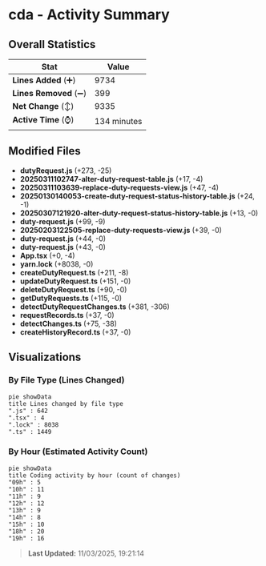 # cda - Activity Summary 

## Overall Statistics

| Stat                   | Value                                                             |
| ---------------------- | ----------------------------------------------------------------- |
| **Lines Added** (➕)   | 9734                                          |
| **Lines Removed** (➖) | 399                                        |
| **Net Change** (↕)    | 9335                |
| **Active Time** (⌚)   | 134 minutes |


## Modified Files
- **dutyRequest.js** (+273, -25)
- **20250311102747-alter-duty-request-table.js** (+17, -4)
- **20250311103639-replace-duty-requests-view.js** (+47, -4)
- **20250130140053-create-duty-request-status-history-table.js** (+24, -1)
- **20250307121920-alter-duty-request-status-history-table.js** (+13, -0)
- **duty-request.js** (+99, -9)
- **20250203122505-replace-duty-requests-view.js** (+39, -0)
- **duty-request.js** (+44, -0)
- **duty-request.js** (+43, -0)
- **App.tsx** (+0, -4)
- **yarn.lock** (+8038, -0)
- **createDutyRequest.ts** (+211, -8)
- **updateDutyRequest.ts** (+151, -0)
- **deleteDutyRequest.ts** (+90, -0)
- **getDutyRequests.ts** (+115, -0)
- **detectDutyRequestChanges.ts** (+381, -306)
- **requestRecords.ts** (+37, -0)
- **detectChanges.ts** (+75, -38)
- **createHistoryRecord.ts** (+37, -0)

## Visualizations

### By File Type (Lines Changed)

```mermaid
pie showData
title Lines changed by file type
".js" : 642
".tsx" : 4
".lock" : 8038
".ts" : 1449
```

### By Hour (Estimated Activity Count)

```mermaid
pie showData
title Coding activity by hour (count of changes)
"09h" : 5
"10h" : 11
"11h" : 9
"12h" : 12
"13h" : 9
"14h" : 8
"15h" : 10
"18h" : 20
"19h" : 16
```


> **Last Updated:** 11/03/2025, 19:21:14